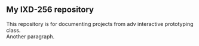## My IXD-256 repository
This repository is for documenting projects from adv interactive prototyping class.  
Another paragraph. 
